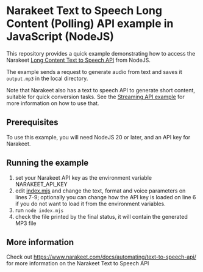 # Narakeet Text to Speech Long Content (Polling) API example in JavaScript (NodeJS)

This repository provides a quick example demonstrating how to access the Narakeet [Long Content Text to Speech API](https://www.narakeet.com/docs/automating/text-to-speech-api/) from NodeJS. 

The example sends a request to generate audio from text and saves it `output.mp3` in the local directory.

Note that Narakeet also has a text to speech API to generate short content, suitable for quick conversion tasks. See the [Streaming API example](https://github.com/narakeet/text-to-speech-api-nodejs-example) for more information on how to use that.

## Prerequisites

To use this example, you will need NodeJS 20 or later, and an API key for Narakeet.

## Running the example


1. set your Narakeet API key as the environment variable NARAKEET_API_KEY
2. edit [index.mjs](index.mjs) and change the text, format and voice parameters on lines 7-9; optionally you can change how the API key is loaded on line 6 if you do not want to load it from the environment variables.
2. run `node index.mjs`
3. check the file printed by the final status, it will contain the generated MP3 file

## More information

Check out https://www.narakeet.com/docs/automating/text-to-speech-api/ for more information on the Narakeet Text to Speech API
